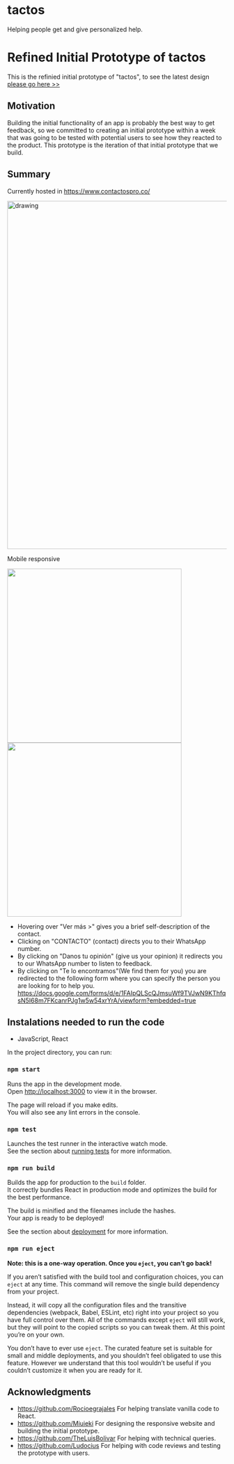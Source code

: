 # tactos
Helping people get and give personalized help.

# Refined Initial Prototype of tactos
This is the refinied initial prototype of "tactos", to see the latest design [please go here >>](https://www.figma.com/file/gSUV9HOvIFFC6izoageWmO/tactos?node-id=0%3A1)  


## Motivation
Building the initial functionality of an app is probably the best way to get feedback, so we committed to creating an initial prototype within a week that was going to be tested with potential users to see how they reacted to the product. This prototype is the iteration of that initial prototype that we build.

## Summary
Currently hosted in https://www.contactospro.co/

<img src="https://user-images.githubusercontent.com/39535338/154821333-c71cdcb8-38b9-4735-90c7-b8e4d0b17735.PNG" alt="drawing" width="800"/>  

Mobile responsive
<p float="left">
  <img src="https://user-images.githubusercontent.com/39535338/154821941-838e14bd-6746-48b6-8c39-b0f9e80f9093.PNG" width="400" />
  <img src="https://user-images.githubusercontent.com/39535338/154821530-9305aa9a-00e2-47a6-8d71-727142f91fb6.PNG" width="400" /> 
</p>

- Hovering over "Ver más >" gives you a brief self-description of the contact.
- Clicking on "CONTACTO" (contact) directs you to their WhatsApp number.
- By clicking on "Danos tu opinión" (give us your opinion) it redirects you to our WhatsApp number to listen to feedback.
- By clicking on "Te lo encontramos"(We find them for you) you are redirected to the following form where you can specify the person you are looking for to help you.
https://docs.google.com/forms/d/e/1FAIpQLScQJmsuWf9TVJwN9KThfqsN5I68m7FKcanrPJg1w5w54xrYrA/viewform?embedded=true

## Instalations needed to run the code
- JavaScript, React

In the project directory, you can run:

### `npm start`

Runs the app in the development mode.\
Open [http://localhost:3000](http://localhost:3000) to view it in the browser.

The page will reload if you make edits.\
You will also see any lint errors in the console.

### `npm test`

Launches the test runner in the interactive watch mode.\
See the section about [running tests](https://facebook.github.io/create-react-app/docs/running-tests) for more information.

### `npm run build`

Builds the app for production to the `build` folder.\
It correctly bundles React in production mode and optimizes the build for the best performance.

The build is minified and the filenames include the hashes.\
Your app is ready to be deployed!

See the section about [deployment](https://facebook.github.io/create-react-app/docs/deployment) for more information.

### `npm run eject`

**Note: this is a one-way operation. Once you `eject`, you can’t go back!**

If you aren’t satisfied with the build tool and configuration choices, you can `eject` at any time. This command will remove the single build dependency from your project.

Instead, it will copy all the configuration files and the transitive dependencies (webpack, Babel, ESLint, etc) right into your project so you have full control over them. All of the commands except `eject` will still work, but they will point to the copied scripts so you can tweak them. At this point you’re on your own.

You don’t have to ever use `eject`. The curated feature set is suitable for small and middle deployments, and you shouldn’t feel obligated to use this feature. However we understand that this tool wouldn’t be useful if you couldn’t customize it when you are ready for it.

## Acknowledgments
- https://github.com/Rocioegrajales For helping translate vanilla code to React.
- https://github.com/Miuieki For designing the responsive website and building the initial prototype.
- https://github.com/TheLuisBolivar For helping with technical queries.
- https://github.com/Ludocius For helping with code reviews and testing the prototype with users.
